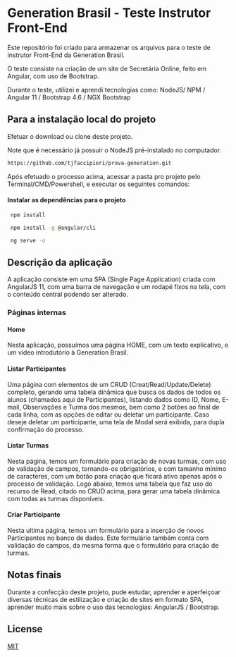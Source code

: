 # Generation Brasil - Teste Instrutor Front-End

Este repositório foi criado para armazenar os arquivos para o teste de instrutor Front-End da Generation Brasil.

O teste consiste na criação de um site de Secretária Online, feito em Angular, com uso de Bootstrap.

Durante o teste, utilizei e aprendi tecnologias como: NodeJS/ NPM / Angular 11 / Bootstrap 4.6 / NGX Bootstrap

## Para a instalação local do projeto

Efetuar o download ou clone deste projeto. 

Note que é necessário já possuir o NodeJS pré-instalado no computador.

```bash
https://github.com/tjfaccipieri/prova-generation.git
```
Após efetuado o processo acima, acessar a pasta pro projeto pelo Terminal/CMD/Powershell, e executar os seguintes comandos:

#### Instalar as dependências para o projeto
```bash
 npm install
```

```bash
 npm install -g @angular/cli
```

```bash
 ng serve -o
```

## Descrição da aplicação

A aplicação consiste em uma SPA (Single Page Application) criada com AngularJS 11, com uma barra de navegação e um rodapé fixos na tela, com o conteúdo central podendo ser alterado.

### Páginas internas
#### Home
Nesta aplicação, possuímos uma página HOME, com um texto explicativo, e um video introdutório à Generation Brasil.

#### Listar Participantes
Uma página com elementos de um CRUD (Creat/Read/Update/Delete) completo, gerando uma tabela dinâmica que busca os dados de todos os alunos (chamados aqui de Participantes), listando dados como ID, Nome, E-mail, Observações e Turma dos mesmos, bem como 2 botões ao final de cada linha, com as opções de editar ou deletar um participante. Caso deseje deletar um participante, uma tela de Modal será exibida, para dupla confirmação do processo.

#### Listar Turmas
Nesta página, temos um formulário para criação de novas turmas, com uso de validação de campos, tornando-os obrigatórios, e com tamanho mínimo de caracteres, com um botão para criação que ficará ativo apenas após o processo de validação. Logo abaixo, temos uma tabela que faz uso do recurso de Read, citado no CRUD acima, para gerar uma tabela dinâmica com todas as turmas disponíveis.

#### Criar Participante
Nesta ultima página, temos um formulário para a inserção de novos Participantes no banco de dados. Este formulário também conta com validação de campos, da mesma forma que o formulário para criação de turmas.


## Notas finais
Durante a confecção deste projeto, pude estudar, aprender e aperfeiçoar diversas técnicas de estilização e criação de sites em formato SPA, aprender muito mais sobre o uso das tecnologias: AngularJS / Bootstrap.

## License
[MIT](https://choosealicense.com/licenses/mit/)